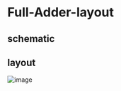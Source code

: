 # Full-Adder-layout

## schematic 





## layout

![image](https://user-images.githubusercontent.com/108411357/218572308-52770d94-c945-4499-bf59-5d4d89d3f40e.png)
